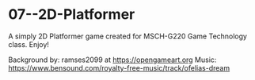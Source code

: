 # 07--2D-Platformer
A simply 2D Platformer game created for MSCH-G220 Game Technology class. Enjoy!




Background by: ramses2099 at https://opengameart.org
Music: https://www.bensound.com/royalty-free-music/track/ofelias-dream